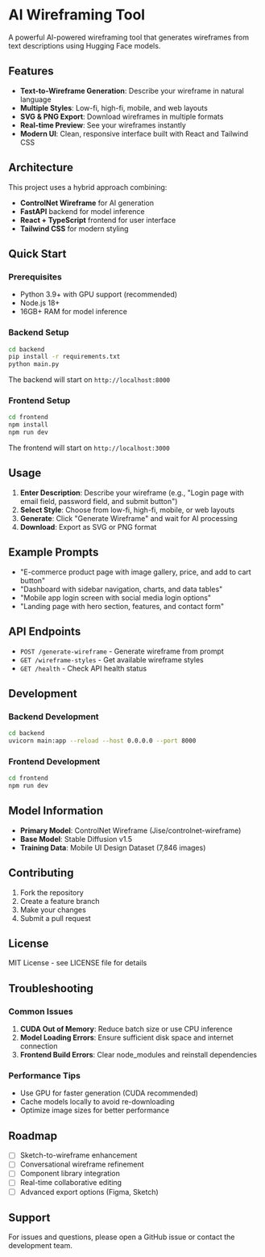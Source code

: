 # AI Wireframing Tool

A powerful AI-powered wireframing tool that generates wireframes from text descriptions using Hugging Face models.

## Features

- **Text-to-Wireframe Generation**: Describe your wireframe in natural language
- **Multiple Styles**: Low-fi, high-fi, mobile, and web layouts
- **SVG & PNG Export**: Download wireframes in multiple formats
- **Real-time Preview**: See your wireframes instantly
- **Modern UI**: Clean, responsive interface built with React and Tailwind CSS

## Architecture

This project uses a hybrid approach combining:
- **ControlNet Wireframe** for AI generation
- **FastAPI** backend for model inference
- **React + TypeScript** frontend for user interface
- **Tailwind CSS** for modern styling

## Quick Start

### Prerequisites

- Python 3.9+ with GPU support (recommended)
- Node.js 18+
- 16GB+ RAM for model inference

### Backend Setup

```bash
cd backend
pip install -r requirements.txt
python main.py
```

The backend will start on `http://localhost:8000`

### Frontend Setup

```bash
cd frontend
npm install
npm run dev
```

The frontend will start on `http://localhost:3000`

## Usage

1. **Enter Description**: Describe your wireframe (e.g., "Login page with email field, password field, and submit button")
2. **Select Style**: Choose from low-fi, high-fi, mobile, or web layouts
3. **Generate**: Click "Generate Wireframe" and wait for AI processing
4. **Download**: Export as SVG or PNG format

## Example Prompts

- "E-commerce product page with image gallery, price, and add to cart button"
- "Dashboard with sidebar navigation, charts, and data tables"
- "Mobile app login screen with social media login options"
- "Landing page with hero section, features, and contact form"

## API Endpoints

- `POST /generate-wireframe` - Generate wireframe from prompt
- `GET /wireframe-styles` - Get available wireframe styles
- `GET /health` - Check API health status

## Development

### Backend Development
```bash
cd backend
uvicorn main:app --reload --host 0.0.0.0 --port 8000
```

### Frontend Development
```bash
cd frontend
npm run dev
```

## Model Information

- **Primary Model**: ControlNet Wireframe (Jise/controlnet-wireframe)
- **Base Model**: Stable Diffusion v1.5
- **Training Data**: Mobile UI Design Dataset (7,846 images)

## Contributing

1. Fork the repository
2. Create a feature branch
3. Make your changes
4. Submit a pull request

## License

MIT License - see LICENSE file for details

## Troubleshooting

### Common Issues

1. **CUDA Out of Memory**: Reduce batch size or use CPU inference
2. **Model Loading Errors**: Ensure sufficient disk space and internet connection
3. **Frontend Build Errors**: Clear node_modules and reinstall dependencies

### Performance Tips

- Use GPU for faster generation (CUDA recommended)
- Cache models locally to avoid re-downloading
- Optimize image sizes for better performance

## Roadmap

- [ ] Sketch-to-wireframe enhancement
- [ ] Conversational wireframe refinement
- [ ] Component library integration
- [ ] Real-time collaborative editing
- [ ] Advanced export options (Figma, Sketch)

## Support

For issues and questions, please open a GitHub issue or contact the development team.
